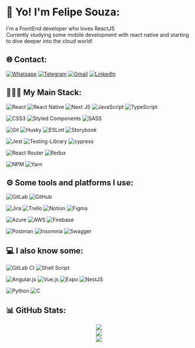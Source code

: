 # 💫 Yo! I'm Felipe Souza:
<p>I'm a FrontEnd developer who loves ReactJS<br>Currently studying some mobile development with react native and starting to dive deeper into the cloud world!</p>


## 🌐 Contact:

[![Whatsapp](https://img.shields.io/badge/-WhatsApp-25D366?style=for-the-badge&logo=whatsapp&logoColor=white)](https://web.whatsapp.com/send?phone=+5541999843133) 
[![Telegram](https://img.shields.io/badge/Telegram-2CA5E0?style=for-the-badge&logo=telegram&logoColor=white)](https://t.me/felahgs)
[![Gmail](https://img.shields.io/badge/Gmail-D14836.svg?style=for-the-badge&logo=gmail&logoColor=white)](mailto:fgsouza93@gmail.com?subject=[GitHub]%Contact) [![LinkedIn](https://img.shields.io/badge/LinkedIn-%230077B5.svg?style=for-the-badge&logo=linkedin&logoColor=white)](https://www.linkedin.com/in/felipe-garcia-de-souza-aa9aa773/) 
<br/>

## 🧑🏽‍💻 My Main Stack:
![React](https://img.shields.io/badge/react-%2320232a.svg?style=for-the-badge&logo=react&logoColor=%2361DAFB) ![React Native](https://img.shields.io/badge/react_native-%2320232a.svg?style=for-the-badge&logo=react&logoColor=%2361DAFB) ![Next JS](https://img.shields.io/badge/Next-black?style=for-the-badge&logo=next.js&logoColor=white) ![JavaScript](https://img.shields.io/badge/javascript-%23323330.svg?style=for-the-badge&logo=javascript&logoColor=%23F7DF1E) ![TypeScript](https://img.shields.io/badge/typescript-%23007ACC.svg?style=for-the-badge&logo=typescript&logoColor=white) 

![CSS3](https://img.shields.io/badge/css3-%231572B6.svg?style=for-the-badge&logo=css3&logoColor=white) ![Styled Components](https://img.shields.io/badge/styled--components-DB7093?style=for-the-badge&logo=styled-components&logoColor=white) ![SASS](https://img.shields.io/badge/SASS-hotpink.svg?style=for-the-badge&logo=SASS&logoColor=white) 

![Git](https://img.shields.io/badge/git-%23F05033.svg?style=for-the-badge&logo=git&logoColor=white) ![Husky](https://img.shields.io/badge/%F0%9F%90%B6HUSKY-brightgreen?style=for-the-badge&logoColor=white) ![ESLint](https://img.shields.io/badge/ESLint-4B3263?style=for-the-badge&logo=eslint&logoColor=white) ![Storybook](https://img.shields.io/badge/-Storybook-FF4785?style=for-the-badge&logo=storybook&logoColor=white)

![Jest](https://img.shields.io/badge/-jest-%23C21325?style=for-the-badge&logo=jest&logoColor=white) 	![Testing-Library](https://img.shields.io/badge/-TestingLibrary-%23E33332?style=for-the-badge&logo=testing-library&logoColor=white) ![cypress](https://img.shields.io/badge/-cypress-%23E5E5E5?style=for-the-badge&logo=cypress&logoColor=058a5e)

 ![React Router](https://img.shields.io/badge/React_Router-CA4245?style=for-the-badge&logo=react-router&logoColor=white) ![Redux](https://img.shields.io/badge/redux-%23593d88.svg?style=for-the-badge&logo=redux&logoColor=white) 
 
 ![NPM](https://img.shields.io/badge/NPM-%23000000.svg?style=for-the-badge&logo=npm&logoColor=white) ![Yarn](https://img.shields.io/badge/yarn-%232C8EBB.svg?style=for-the-badge&logo=yarn&logoColor=white)
 <br/>
 
 ## ⚙️ Some tools and platforms I use:
![GitLab](https://img.shields.io/badge/gitlab-%23181717.svg?style=for-the-badge&logo=gitlab&logoColor=white) ![GitHub](https://img.shields.io/badge/github-%23121011.svg?style=for-the-badge&logo=github&logoColor=white)

![Jira](https://img.shields.io/badge/jira-%230A0FFF.svg?style=for-the-badge&logo=jira&logoColor=white) ![Trello](https://img.shields.io/badge/Trello-%23026AA7.svg?style=for-the-badge&logo=Trello&logoColor=white) ![Notion](https://img.shields.io/badge/Notion-%23000000.svg?style=for-the-badge&logo=notion&logoColor=white)  ![Figma](https://img.shields.io/badge/figma-%23F24E1E.svg?style=for-the-badge&logo=figma&logoColor=white)

![Azure](https://img.shields.io/badge/azure-%230072C6.svg?style=for-the-badge&logo=azure-devops&logoColor=white) ![AWS](https://img.shields.io/badge/AWS-%23FF9900.svg?style=for-the-badge&logo=amazon-aws&logoColor=white) ![Firebase](https://img.shields.io/badge/firebase-%23039BE5.svg?style=for-the-badge&logo=firebase)

![Postman](https://img.shields.io/badge/Postman-FF6C37?style=for-the-badge&logo=postman&logoColor=white) ![Insomnia](https://img.shields.io/badge/Insomnia-black?style=for-the-badge&logo=insomnia&logoColor=5849BE) 	![Swagger](https://img.shields.io/badge/-Swagger-%23Clojure?style=for-the-badge&logo=swagger&logoColor=white)
<br/>
	  
 

## 💻 I also know some:
![GitLab CI](https://img.shields.io/badge/gitlab%20ci-%23181717.svg?style=for-the-badge&logo=gitlab&logoColor=white) ![Shell Script](https://img.shields.io/badge/shell_script-%23121011.svg?style=for-the-badge&logo=gnu-bash&logoColor=white)

![Angular.js](https://img.shields.io/badge/angular.js-%23E23237.svg?style=for-the-badge&logo=angularjs&logoColor=white) ![Vue.js](https://img.shields.io/badge/vuejs-%2335495e.svg?style=for-the-badge&logo=vuedotjs&logoColor=%234FC08D) ![Expo](https://img.shields.io/badge/expo-1C1E24?style=for-the-badge&logo=expo&logoColor=#D04A37) ![NestJS](https://img.shields.io/badge/nestjs-%23E0234E.svg?style=for-the-badge&logo=nestjs&logoColor=white) 

![Python](https://img.shields.io/badge/python-3670A0?style=for-the-badge&logo=python&logoColor=ffdd54) ![C](https://img.shields.io/badge/c-%2300599C.svg?style=for-the-badge&logo=c&logoColor=white)          

## 📊 GitHub Stats:
<div align="center">
  
  <img src="https://github-readme-stats.vercel.app/api?username=felahgs&theme=nightowl&hide_border=false&include_all_commits=true&count_private=false">
  <br/>
  <img src="https://github-readme-streak-stats.herokuapp.com/?user=felahgs&theme=nightowl&hide_border=false">
  <br/>
  <img src="https://github-readme-stats.vercel.app/api/top-langs/?username=felahgs&theme=nightowl&hide_border=false&include_all_commits=true&count_private=false&layout=compact">
</div>




